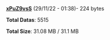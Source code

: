 [**xPuZ9vsS**](/data/xPuZ9vsS.txt) (29/11/22 - 01:38)- 224 bytes

**Total Datas**: 5515

**Total Size**: 31.08 MB / 31.1 MB